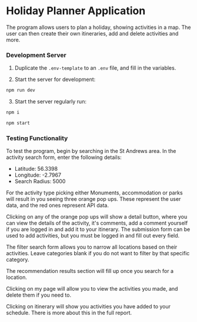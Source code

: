 # Holiday Planner Application

The program allows users to plan a holiday, showing activities in a map. The user can then create their own itineraries, add and delete activities and more.

### Development Server

1. Duplicate the `.env-template` to an `.env` file, and fill in the variables. 

2. Start the server for development:

```bash
npm run dev
```

3. Start the server regularly run:

```bash
npm i
```

```bash
npm start
```

### Testing Functionality

To test the program, begin by searching in the St Andrews area. In the activity search form, enter the following details:

- Latitude: 56.3398
- Longitude: -2.7967
- Search Radius: 5000

For the activity type picking either Monuments, accommodation or parks will result in you seeing three orange pop ups. These represent the user data, and the red ones represent API data.

Clicking on any of the orange pop ups will show a detail button, where you can view the details of the activity, it's comments, add a comment yourself if you are logged in and add it to your itinerary. The submission form can be used to add activities, but you must be logged in and fill out every field.

The filter search form allows you to narrow all locations based on their activities. Leave categories blank if you do not want to filter by that specific category.

The recommendation results section will fill up once you search for a location.

Clicking on my page will allow you to view the activities you made, and delete them if you need to.

Clicking on itinerary will show you activities you have added to your schedule. There is more about this in the full report.
